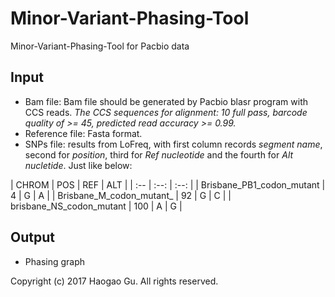 # Minor-Variant-Phasing-Tool
Minor-Variant-Phasing-Tool for Pacbio data

## Input
* Bam file: Bam file should be generated by Pacbio blasr program with CCS reads. _The CCS sequences for alignment: 10 full pass, barcode quality of >= 45, predicted read accuracy >= 0.99._
* Reference file: Fasta format.
* SNPs file: results from LoFreq, with first column records _segment name_, second for _position_, third for _Ref nucleotide_ and the fourth for _Alt nucletide_. Just like below:

| CHROM | POS | REF | ALT |
| :-- | :--: | :--: |
| Brisbane_PB1_codon_mutant | 4 | G | A |
| Brisbane_M_codon_mutant_ | 92 | G | C |
| brisbane_NS_codon_mutant | 100 | A | G |

## Output
* Phasing graph

Copyright (c) 2017 Haogao Gu. All rights reserved.